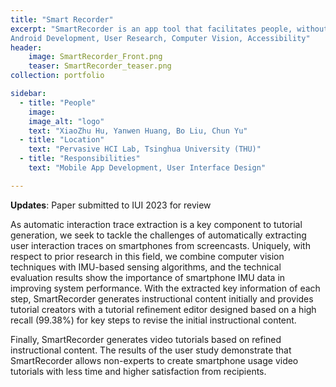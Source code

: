 ```yaml
---
title: "Smart Recorder"
excerpt: "SmartRecorder is an app tool that facilitates people, without video editing skills, creating video tutorials for smartphone interaction tasks. 
Android Development, User Research, Computer Vision, Accessibility"
header: 
    image: SmartRecorder_Front.png
    teaser: SmartRecorder_teaser.png
collection: portfolio

sidebar:
  - title: "People"
    image: 
    image_alt: "logo"
    text: "XiaoZhu Hu, Yanwen Huang, Bo Liu, Chun Yu"
  - title: "Location"
    text: "Pervasive HCI Lab, Tsinghua University (THU)"
  - title: "Responsibilities"
    text: "Mobile App Development, User Interface Design"

---
```



**Updates**: Paper submitted to IUI 2023 for review


As automatic interaction trace extraction is a key component to tutorial generation, we seek to tackle the challenges of automatically extracting user interaction traces on smartphones from screencasts. Uniquely, with respect to prior research in this field, we combine computer vision techniques with IMU-based sensing algorithms, and the technical evaluation results show the importance of smartphone IMU data in improving system performance. With the extracted key information of each step, SmartRecorder generates instructional content initially and provides tutorial creators with a tutorial refinement editor designed based on a high recall (99.38%) for key steps to revise the initial instructional content. 

Finally, SmartRecorder generates video tutorials based on refined instructional content. The results of the user study demonstrate that SmartRecorder allows non-experts to create smartphone usage video tutorials with less time and higher satisfaction from recipients.

